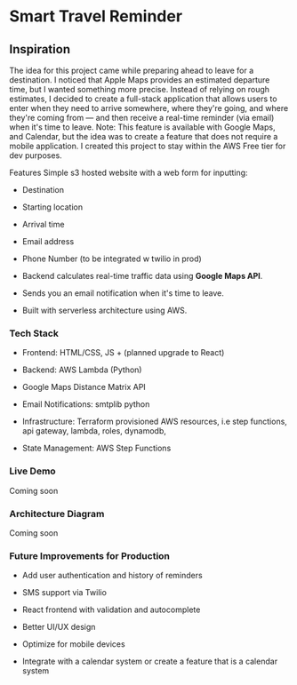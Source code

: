 # Smart Travel Reminder
## Inspiration

The idea for this project came while preparing ahead to leave for a destination. I noticed that Apple Maps provides an estimated departure time, but I wanted something more precise. Instead of relying on rough estimates, I decided to create a full-stack application that allows users to enter when they need to arrive somewhere, where they're going, and where they're coming from — and then receive a real-time reminder (via email) when it's time to leave. Note: This feature is available with Google Maps, and Calendar, but the idea was to create a feature that does not require a mobile application. I created this project to stay within the AWS Free tier for dev purposes.

Features
Simple s3 hosted website with a web form for inputting:

* Destination

* Starting location

* Arrival time

* Email address

* Phone Number (to be integrated w twilio in prod)

- Backend calculates real-time traffic data using **Google Maps API**.

- Sends you an email notification when it's time to leave.

- Built with serverless architecture using AWS.

### Tech Stack
- Frontend: HTML/CSS, JS + (planned upgrade to React)

- Backend: AWS Lambda (Python)

- Google Maps Distance Matrix API

- Email Notifications: smtplib python

- Infrastructure: Terraform provisioned AWS resources, i.e step functions, api gateway, lambda, roles, dynamodb,

- State Management: AWS Step Functions

### Live Demo
Coming soon 

### Architecture Diagram
Coming soon 

### Future Improvements for Production
- Add user authentication and history of reminders

- SMS support via Twilio

- React frontend with validation and autocomplete

- Better UI/UX design

- Optimize for mobile devices
  
- Integrate with a calendar system or create a feature that is a calendar system
